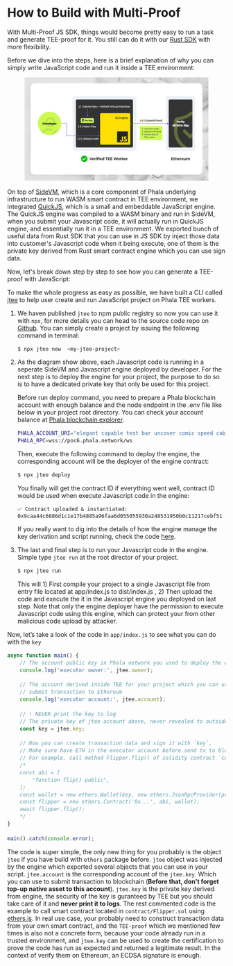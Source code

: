 # How to Build with Multi-Proof

With Multi-Proof JS SDK, things would become pretty easy to run a task and generate TEE-proof for it. You still can do it with our [Rust SDK](https://docs.phala.network/references/ai-agent-contract-sdks/getting-started) with more flexibility.

Before we dive into the steps, here is a brief explanation of why you can simply write JavaScript code and run it inside a TEE environment:

<figure><img src="../../.gitbook/assets/Build-Multi-Proof.png" alt=""><figcaption></figcaption></figure>

On top of [SideVM](https://docs.phala.network/references/advanced-topics/sidevm), which is a core component of Phala underlying infrastructure to run WASM smart contract in TEE environment, we integrated [QuickJS](https://bellard.org/quickjs/), which is a small and embeddable JavaScript engine. The QuickJS engine was compiled to a WASM binary and run in SideVM, when you submit your Javascript code, it will actually run in QuickJS engine, and essentially run it in a TEE environment. We exported bunch of useful data from Rust SDK that you can use in JS SDK by inject those data into customer's Javascript code when it being execute, one of them is the private key derived from Rust smart contract engine which you can use sign data.

Now, let's break down step by step to see how you can generate a TEE-proof with JavaScript:

To make the whole progress as easy as possible, we have built a CLI called [jtee](https://github.com/tolak/jtee) to help user create and run JavaScript project on Phala TEE workers.

1.  We haven published `jtee` to npm public registry so now you can use it with `npx`, for more details you can head to the source code repo on [Github](https://github.com/tolak/jtee). You can simply create a project by issuing the following command in terminal:

    ```bash
    $ npx jtee new  <my-jtee-project>
    ```
2.  As the diagram show above, each Javascript code is running in a seperate SideVM and Javascript engine deployed by developer. For the next step is to deploy the engine for your project, the purpose to do so is to have a dedicated private key that only be used for this project.

    Before run deploy command, you need to prepare a Phala blockchain account with enough balance and the node endpoint in the .env file like below in your project root directory. You can check your account balance at [Phala blockchain explorer](https://polkadot.js.org/apps/#/accounts).

    ```bash
    PHALA_ACCOUNT_URI="elegant capable test bar uncover comic speed cabin tattoo company cabin layer"
    PHALA_RPC=wss://poc6.phala.network/ws
    ```

    Then, execute the following command to deploy the engine, the corresponding account will be the deployer of the engine contract:

    ```bash
    $ npx jtee deploy
    ```

    You finally will get the contract ID if everything went well, contract ID would be used when execute Javascript code in the engine:

    ```
    ✅ Contract uploaded & instantiated:  0x9caa44c6686d1c1e17b4885a96faa6d055055930a248531950b0c11217cebf51
    ```

    If you really want to dig into the details of how the engine manage the key derivation and script running, check the code [here](https://github.com/tolak/jtee/blob/main/engine/lib.rs).
3.  The last and final step is to run your Javascript code in the engine. Simple type `jtee run` at the root director of your project.

    ```jsx
    $ npx jtee run
    ```

    This will 1) First compile your project to a single Javascript file from entry file located at app/index.js to dist/index.js , 2) Then upload the code and execute the it in the Javascript engine you deployed on last step. Note that only the engine deployer have the permission to execute Javascript code using this engine, which can protect your from other malicious code upload by attacker.

Now, let’s take a look of the code in `app/index.js` to see what you can do with the `key`

```typescript
async function main() {
    // The account public key in Phala network you used to deploy the engine
    console.log('executor owner:', jtee.owner);

    // The account derived inside TEE for your project which you can use to
    // submit transaction to Ethereum
    console.log('executor account:', jtee.account);

    // ! NEVER print the key to log
    // The private key of jtee account above, never revealed to outside
    const key = jtee.key;

    // Now you can create transaction data and sign it with `key`,
    // Make sure have ETH in the executor account before send tx to blockchain
    // For example, call method Flipper.flip() of solidity contract `contract/Flipper.sol`
    /*
    const abi = [
        "function flip() public",
    ];
    const wallet = new ethers.Wallet(key, new ethers.JsonRpcProvider(process.env.ETHEREUM_RPC | '<http://127.0.0.1:8488>'));
    const flipper = new ethers.Contract('0x...', abi, wallet);
    await flipper.flip();
    */
}

main().catch(console.error);
```

The code is super simple, the only new thing for you probably is the object `jtee` if you have build with `ethers` package before. `jtee` object was injected by the engine which exported several objects that you can use in your script. `jtee.account` is the corresponding account of the `jtee.key`. Which you can use to submit transaction to blockchain (**Before that, don't forget top-up native asset to this account**). `jtee.key` is the private key derived from engine, the security of the key is guranteed by TEE but you should take care of it and **never print it to logs**. The rest commented code is the example to call smart contract located in `contract/Flipper.sol` using [ethers.js](https://docs.ethers.org/). In real use case, your probably need to construct transaction data from your own smart contract, and the `TEE-proof` which we mentioned few times is also not a concrete form, because your code already run in a trusted environment, and `jtee.key` can be used to create the certification to prove the code has run as expected and returned a legitimate result. In the context of verify them on Ethereum, an ECDSA signature is enough.
